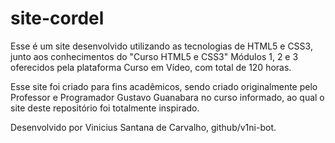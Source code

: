 # site-cordel

Esse é um site desenvolvido utilizando as tecnologias de HTML5 e CSS3, junto aos conhecimentos do "Curso HTML5 e CSS3" Módulos 1, 2 e 3 oferecidos pela plataforma Curso em Vídeo, com total de 120 horas.

Esse site foi criado para fins acadêmicos, sendo criado originalmente pelo Professor e Programador Gustavo Guanabara no curso informado, ao qual o site deste repositório foi totalmente inspirado.

Desenvolvido por Vinicius Santana de Carvalho, github/v1ni-bot.